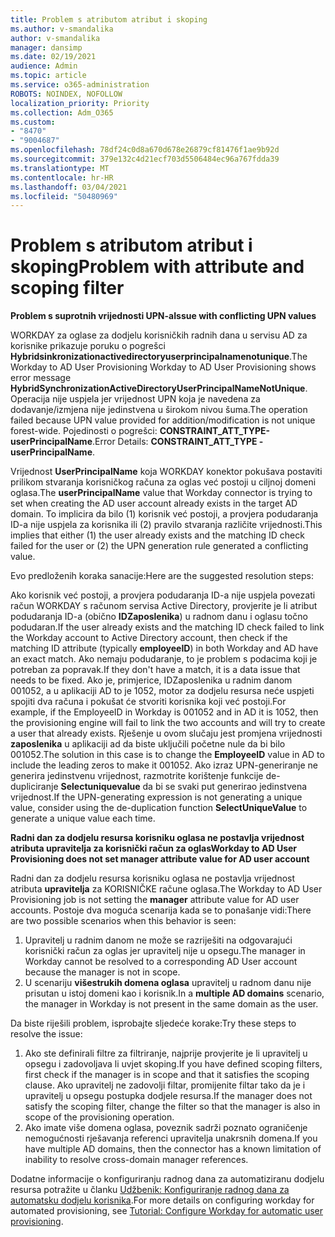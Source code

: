 ```yaml
---
title: Problem s atributom atribut i skoping
ms.author: v-smandalika
author: v-smandalika
manager: dansimp
ms.date: 02/19/2021
audience: Admin
ms.topic: article
ms.service: o365-administration
ROBOTS: NOINDEX, NOFOLLOW
localization_priority: Priority
ms.collection: Adm_O365
ms.custom:
- "8470"
- "9004687"
ms.openlocfilehash: 78df24c0d8a670d678e26879cf81476f1ae9b92d
ms.sourcegitcommit: 379e132c4d21ecf703d5506484ec96a767fdda39
ms.translationtype: MT
ms.contentlocale: hr-HR
ms.lasthandoff: 03/04/2021
ms.locfileid: "50480969"
---
```

# <a name="problem-with-attribute-and-scoping-filter"></a><span data-ttu-id="9b949-102">Problem s atributom atribut i skoping</span><span class="sxs-lookup"><span data-stu-id="9b949-102">Problem with attribute and scoping filter</span></span>

<span data-ttu-id="9b949-103">**Problem s suprotnih vrijednosti UPN-a**</span><span class="sxs-lookup"><span data-stu-id="9b949-103">**Issue with conflicting UPN values**</span></span>

<span data-ttu-id="9b949-104">WORKDAY za oglase za dodjelu korisničkih radnih dana u servisu AD za korisnike prikazuje poruku o pogrešci **Hybridsinkronizationactivedirectoryuserprincipalnamenotunique**.</span><span class="sxs-lookup"><span data-stu-id="9b949-104">The Workday to AD User Provisioning Workday to AD User Provisioning shows error message **HybridSynchronizationActiveDirectoryUserPrincipalNameNotUnique**.</span></span> <span data-ttu-id="9b949-105">Operacija nije uspjela jer vrijednost UPN koja je navedena za dodavanje/izmjena nije jedinstvena u širokom nivou šuma.</span><span class="sxs-lookup"><span data-stu-id="9b949-105">The operation failed because UPN value provided for addition/modification is not unique forest-wide.</span></span> <span data-ttu-id="9b949-106">Pojedinosti o pogrešci: **CONSTRAINT_ATT_TYPE-userPrincipalName**.</span><span class="sxs-lookup"><span data-stu-id="9b949-106">Error Details: **CONSTRAINT_ATT_TYPE - userPrincipalName**.</span></span>

<span data-ttu-id="9b949-107">Vrijednost **UserPrincipalName** koja WORKDAY konektor pokušava postaviti prilikom stvaranja korisničkog računa za oglas već postoji u ciljnoj domeni oglasa.</span><span class="sxs-lookup"><span data-stu-id="9b949-107">The **userPrincipalName** value that Workday connector is trying to set when creating the AD user account already exists in the target AD domain.</span></span> <span data-ttu-id="9b949-108">To implicira da bilo (1) korisnik već postoji, a provjera podudaranja ID-a nije uspjela za korisnika ili (2) pravilo stvaranja različite vrijednosti.</span><span class="sxs-lookup"><span data-stu-id="9b949-108">This implies that either (1) the user already exists and the matching ID check failed for the user or (2) the UPN generation rule generated a conflicting value.</span></span>

<span data-ttu-id="9b949-109">Evo predloženih koraka sanacije:</span><span class="sxs-lookup"><span data-stu-id="9b949-109">Here are the suggested resolution steps:</span></span>

<span data-ttu-id="9b949-110">Ako korisnik već postoji, a provjera podudaranja ID-a nije uspjela povezati račun WORKDAY s računom servisa Active Directory, provjerite je li atribut podudaranja ID-a (obično **IDZaposlenika**) u radnom danu i oglasu točno podudaran.</span><span class="sxs-lookup"><span data-stu-id="9b949-110">If the user already exists and the matching ID check failed to link the Workday account to Active Directory account, then check if the matching ID attribute (typically **employeeID**) in both Workday and AD have an exact match.</span></span> <span data-ttu-id="9b949-111">Ako nemaju podudaranje, to je problem s podacima koji je potreban za popravak.</span><span class="sxs-lookup"><span data-stu-id="9b949-111">If they don't have a match, it is a data issue that needs to be fixed.</span></span> <span data-ttu-id="9b949-112">Ako je, primjerice, IDZaposlenika u radnim danom 001052, a u aplikaciji AD to je 1052, motor za dodjelu resursa neće uspjeti spojiti dva računa i pokušat će stvoriti korisnika koji već postoji.</span><span class="sxs-lookup"><span data-stu-id="9b949-112">For example, if the EmployeeID in Workday is 001052 and in AD it is 1052, then the provisioning engine will fail to link the two accounts and will try to create a user that already exists.</span></span> <span data-ttu-id="9b949-113">Rješenje u ovom slučaju jest promjena vrijednosti **zaposlenika** u aplikaciji ad da biste uključili početne nule da bi bilo 001052.</span><span class="sxs-lookup"><span data-stu-id="9b949-113">The solution in this case is to change the **EmployeeID** value in AD to include the leading zeros to make it 001052.</span></span>
<span data-ttu-id="9b949-114">Ako izraz UPN-generiranje ne generira jedinstvenu vrijednost, razmotrite korištenje funkcije de-dupliciranje **Selectuniquevalue** da bi se svaki put generirao jedinstvena vrijednost.</span><span class="sxs-lookup"><span data-stu-id="9b949-114">If the UPN-generating expression is not generating a unique value, consider using the de-duplication function **SelectUniqueValue** to generate a unique value each time.</span></span>

<span data-ttu-id="9b949-115">**Radni dan za dodjelu resursa korisniku oglasa ne postavlja vrijednost atributa upravitelja za korisnički račun za oglas**</span><span class="sxs-lookup"><span data-stu-id="9b949-115">**Workday to AD User Provisioning does not set manager attribute value for AD user account**</span></span>

<span data-ttu-id="9b949-116">Radni dan za dodjelu resursa korisniku oglasa ne postavlja vrijednost atributa **upravitelja** za KORISNIČKE račune oglasa.</span><span class="sxs-lookup"><span data-stu-id="9b949-116">The Workday to AD User Provisioning job is not setting the **manager** attribute value for AD user accounts.</span></span> <span data-ttu-id="9b949-117">Postoje dva moguća scenarija kada se to ponašanje vidi:</span><span class="sxs-lookup"><span data-stu-id="9b949-117">There are two possible scenarios when this behavior is seen:</span></span>

1. <span data-ttu-id="9b949-118">Upravitelj u radnim danom ne može se razriješiti na odgovarajući korisnički račun za oglas jer upravitelj nije u opsegu.</span><span class="sxs-lookup"><span data-stu-id="9b949-118">The manager in Workday cannot be resolved to a corresponding AD User account because the manager is not in scope.</span></span>
2. <span data-ttu-id="9b949-119">U scenariju **višestrukih domena oglasa** upravitelj u radnom danu nije prisutan u istoj domeni kao i korisnik.</span><span class="sxs-lookup"><span data-stu-id="9b949-119">In a **multiple AD domains** scenario, the manager in Workday is not present in the same domain as the user.</span></span>

<span data-ttu-id="9b949-120">Da biste riješili problem, isprobajte sljedeće korake:</span><span class="sxs-lookup"><span data-stu-id="9b949-120">Try these steps to resolve the issue:</span></span>

1. <span data-ttu-id="9b949-121">Ako ste definirali filtre za filtriranje, najprije provjerite je li upravitelj u opsegu i zadovoljava li uvjet skoping.</span><span class="sxs-lookup"><span data-stu-id="9b949-121">If you have defined scoping filters, first check if the manager is in scope and that it satisfies the scoping clause.</span></span> <span data-ttu-id="9b949-122">Ako upravitelj ne zadovolji filtar, promijenite filtar tako da je i upravitelj u opsegu postupka dodjele resursa.</span><span class="sxs-lookup"><span data-stu-id="9b949-122">If the manager does not satisfy the scoping filter, change the filter so that the manager is also in scope of the provisioning operation.</span></span>
2. <span data-ttu-id="9b949-123">Ako imate više domena oglasa, poveznik sadrži poznato ograničenje nemogućnosti rješavanja referenci upravitelja unakrsnih domena.</span><span class="sxs-lookup"><span data-stu-id="9b949-123">If you have multiple AD domains, then the connector has a known limitation of inability to resolve cross-domain manager references.</span></span>

<span data-ttu-id="9b949-124">Dodatne informacije o konfiguriranju radnog dana za automatiziranu dodjelu resursa potražite u članku [Udžbenik: Konfiguriranje radnog dana za automatsku dodjelu korisnika](https://docs.microsoft.com/azure/active-directory/saas-apps/workday-inbound-tutorial).</span><span class="sxs-lookup"><span data-stu-id="9b949-124">For more details on configuring workday for automated provisioning, see [Tutorial: Configure Workday for automatic user provisioning](https://docs.microsoft.com/azure/active-directory/saas-apps/workday-inbound-tutorial).</span></span>













